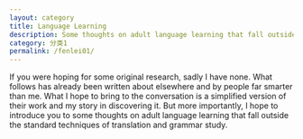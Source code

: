 ```yaml
---
layout: category
title: Language Learning
description: Some thoughts on adult language learning that fall outside the standard techniques of translation and grammar study.
category: 分类1
permalink: /fenlei01/
---
```


If you were hoping for some original research, sadly I have none. What follows has already been written about elsewhere and by people far smarter than me. What I hope to bring to the conversation is a simplified version of their work and my story in discovering it. But more importantly, I hope to introduce you to some thoughts on adult language learning that fall outside the standard techniques of translation and grammar study.